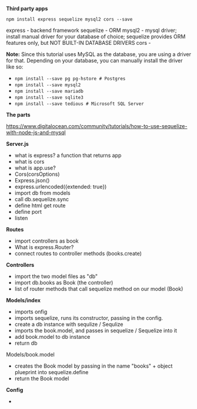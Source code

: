 



**Third party apps**

```
npm install express sequelize mysql2 cors --save
```

express - backend framework
sequelize - ORM
mysql2 - mysql driver; install manual driver for your database of choice; sequelize provides ORM features only, but NOT BUILT-IN DATABASE DRIVERS
cors - 

**Note:** Since this tutorial uses MySQL as the database, you are using a driver for that. Depending on your database, you can manually install the driver like so:

- `npm install --save pg pg-hstore # Postgres`
- `npm install --save mysql2`
- `npm install --save mariadb`
- `npm install --save sqlite3`
- `npm install --save tedious # Microsoft SQL Server`

**The parts**

https://www.digitalocean.com/community/tutorials/how-to-use-sequelize-with-node-js-and-mysql

**Server.js**

- what is express? a function that returns app
- what is cors
- what is app.use? 
- Cors(corsOptions)
- Express.json()
- express.urlencoded({extended: true})
- import db from models
- call db.sequelize.sync
- define html get route
- define port
- listen

**Routes**

- import controllers as book
- What is express.Router?
- connect routes to controller methods (books.create)

**Controllers**

- import the two model files as "db"
- import db.books as Book (the controller)
- list of router methods that call sequelize method on our model (Book)

**Models/index**

- imports onfig
- imports sequelize, runs its constructor, passing in the config.
- create a db instance with sequlize / Sequlize
- imports the book.model, and passes in sequelize / Sequelize into it
- add book.model to db instance
- return db

Models/book.model

- creates the Book model by passing in the name "books" + object plueprint into sequelize.define
- return the Book model

**Config**

-  